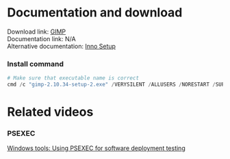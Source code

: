 # Documentation and download
Download link: [GIMP](https://www.gimp.org/downloads/) <br />
Documentation link: N/A <br />
Alternative documentation: [Inno Setup](https://jrsoftware.org/ishelp/index.php?topic=setupcmdline)

### Install command
```powershell
# Make sure that executable name is correct
cmd /c "gimp-2.10.34-setup-2.exe" /VERYSILENT /ALLUSERS /NORESTART /SUPPRESSMSGBOXES /SP-
```

# Related videos
###  PSEXEC
[Windows tools: Using PSEXEC for software deployment testing](https://youtu.be/9ywdTna_TLc) <br />
